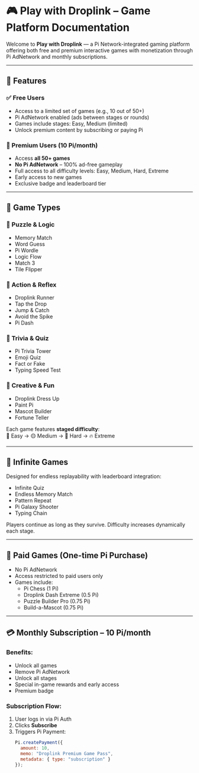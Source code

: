 # 🎮 Play with Droplink – Game Platform Documentation

Welcome to **Play with Droplink** — a Pi Network-integrated gaming platform offering both free and premium interactive games with monetization through Pi AdNetwork and monthly subscriptions.

---

## 🌟 Features

### ✅ Free Users
- Access to a limited set of games (e.g., 10 out of 50+)
- Pi AdNetwork enabled (ads between stages or rounds)
- Games include stages: Easy, Medium (limited)
- Unlock premium content by subscribing or paying Pi

### 💎 Premium Users (10 Pi/month)
- Access **all 50+ games**
- **No Pi AdNetwork** – 100% ad-free gameplay
- Full access to all difficulty levels: Easy, Medium, Hard, Extreme
- Early access to new games
- Exclusive badge and leaderboard tier

---

## 🧠 Game Types

### 🧩 Puzzle & Logic
- Memory Match
- Word Guess
- Pi Wordle
- Logic Flow
- Match 3
- Tile Flipper

### 🚀 Action & Reflex
- Droplink Runner
- Tap the Drop
- Jump & Catch
- Avoid the Spike
- Pi Dash

### 🧠 Trivia & Quiz
- Pi Trivia Tower
- Emoji Quiz
- Fact or Fake
- Typing Speed Test

### 🎨 Creative & Fun
- Droplink Dress Up
- Paint Pi
- Mascot Builder
- Fortune Teller

Each game features **staged difficulty**:  
🔹 Easy → 🟡 Medium → 🔴 Hard → 🔥 Extreme

---

## 🔁 Infinite Games

Designed for endless replayability with leaderboard integration:
- Infinite Quiz
- Endless Memory Match
- Pattern Repeat
- Pi Galaxy Shooter
- Typing Chain

Players continue as long as they survive. Difficulty increases dynamically each stage.

---

## 💸 Paid Games (One-time Pi Purchase)
- No Pi AdNetwork
- Access restricted to paid users only
- Games include:
  - Pi Chess (1 Pi)
  - Droplink Dash Extreme (0.5 Pi)
  - Puzzle Builder Pro (0.75 Pi)
  - Build-a-Mascot (0.75 Pi)

---

## 💳 Monthly Subscription – 10 Pi/month

### Benefits:
- Unlock all games
- Remove Pi AdNetwork
- Unlock all stages
- Special in-game rewards and early access
- Premium badge

### Subscription Flow:
1. User logs in via Pi Auth
2. Clicks **Subscribe**
3. Triggers Pi Payment:
   ```js
   Pi.createPayment({
     amount: 10,
     memo: "Droplink Premium Game Pass",
     metadata: { type: "subscription" }
   });
